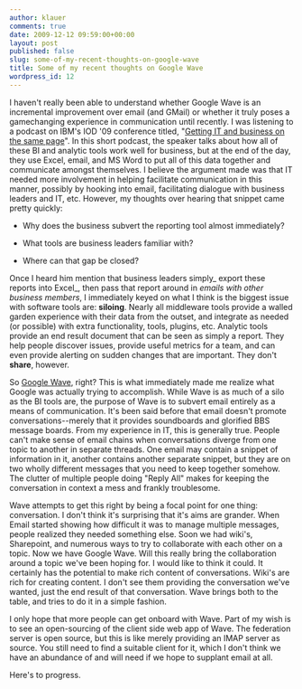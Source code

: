 ```yaml
---
author: klauer
comments: true
date: 2009-12-12 09:59:00+00:00
layout: post
published: false
slug: some-of-my-recent-thoughts-on-google-wave
title: Some of my recent thoughts on Google Wave
wordpress_id: 12
---
```



    

I haven't really been able to understand whether Google Wave is an incremental improvement over email (and GMail) or whether it truly poses a gamechanging experience in communication until recently.  I was listening to a podcast on IBM's IOD '09 conference titled, "[Getting IT and business on the same page](https://www.ibm.com/developerworks/mydeveloperworks/blogs/scott/entry/iod_09_getting_it_and_the_business_on_the_same_page2?lang=en_us)".  In this short podcast, the speaker talks about how all of these BI and analytic tools work well for business, but at the end of the day, they use Excel, email, and MS Word to put all of this data together and communicate amongst themselves.  I believe the argument made was that IT needed more involvement in helping facilitate communication in this manner, possibly by hooking into email, facilitating dialogue with business leaders and IT, etc.  However, my thoughts over hearing that snippet came pretty quickly:









  * Why does the business subvert the reporting tool almost immediately?


  * What tools are business leaders familiar with?


  * Where can that gap be closed?




Once I heard him mention that business leaders simply_ export these reports into Excel_, then pass that report around in _emails with other business members_, I immediately keyed on what I think is the biggest issue with software tools are: **siloing**.  Nearly all middleware tools provide a walled garden experience with their data from the outset, and integrate as needed (or possible) with extra functionality, tools, plugins, etc.  Analytic tools provide an end result document that can be seen as simply a report.  They help people discover issues, provide useful metrics for a team, and can even provide alerting on sudden changes  that are important.  They don't **share**, however.







So [Google Wave](http://wave.google.com/), right?  This is what immediately made me realize what Google was actually trying to accomplish.  While Wave is as much of a silo as the BI tools are, the purpose of Wave is to subvert email entirely as a means of communication.  It's been said before that email doesn't promote conversations--merely that it provides soundboards and glorified BBS message boards.  From my experience in IT, this is generally true.  People can't make sense of email chains when conversations diverge from one topic to another in separate threads.  One email may contain a snippet of information in it, another contains another separate snippet, but they are on two wholly different messages that you need to keep together somehow.  The clutter of multiple people doing "Reply All" makes for keeping the conversation in context a mess and frankly troublesome.







Wave attempts to get this right by being a focal point for one thing: conversation.  I don't think it's surprising that it's aims are grander.  When Email started showing how difficult it was to manage multiple messages, people realized they needed something else.  Soon we had wiki's, Sharepoint, and numerous ways to try to collaborate with each other on a topic.  Now we have Google Wave.  Will this really bring the collaboration around a topic we've been hoping for.  I would like to think it could.  It certainly has the potential to make rich content of conversations.  Wiki's are rich for creating content.  I don't see them providing the conversation we've wanted, just the end result of that conversation.  Wave brings both to the table, and tries to do it in a simple fashion.







I only hope that more people can get onboard with Wave.  Part of my wish is to see an open-sourcing of the client side web app of Wave.  The federation server is open source, but this is like merely providing an IMAP server as source.  You still need to find a suitable client for it, which I don't think we have an abundance of and will need if we hope to supplant email at all.







Here's to progress.





  
